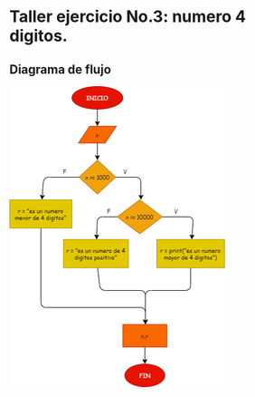 # Taller  ejercicio No.3: numero 4 digitos.

##


## Diagrama de flujo

![Diagrama flujo](diagrama.png "Diagrama de flujo")
